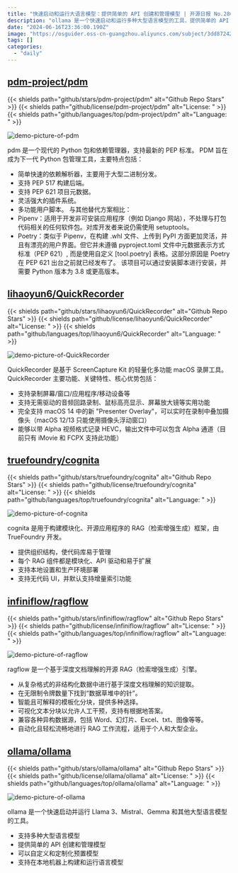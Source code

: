 ```yaml
---
title: "快速启动和运行大语言模型：提供简单的 API 创建和管理模型 | 开源日报 No.280"
description: "ollama 是一个快速启动和运行多种大型语言模型的工具，提供简单的 API 用于创建和管理模型，可以自定义和定制预置模型，同时支持在本地机器上构建和运行语言模型。"
date: "2024-06-16T23:36:00.190Z"
image: "https://osguider.oss-cn-guangzhou.aliyuncs.com/subject/3dd87242377d41767ad2309dd76716ff.png"
tags: []
categories:
  - "daily"
---
```


## [pdm-project/pdm](https://github.com/pdm-project/pdm)

{{< shields path="github/stars/pdm-project/pdm" alt="Github Repo Stars" >}} {{< shields path="github/license/pdm-project/pdm" alt="License: " >}} {{< shields path="github/languages/top/pdm-project/pdm" alt="Language: " >}}

![demo-picture-of-pdm](https://static.osguider.com/subject/github/pdm-project/pdm/e8a36b278e33bc64b4a8bc4363a81f37.svg)

pdm 是一个现代的 Python 包和依赖管理器，支持最新的 PEP 标准。
PDM 旨在成为下一代 Python 包管理工具，主要特点包括：

- 简单快速的依赖解析器，主要用于大型二进制分发。
- 支持 PEP 517 构建后端。
- 支持 PEP 621 项目元数据。
- 灵活强大的插件系统。
- 多功能用户脚本。
与其他替代方案相比：
- Pipenv：适用于开发非可安装应用程序（例如 Django 网站），不处理与打包代码相关的任何软件包。对库开发者来说仍需使用 setuptools。
- Poetry：类似于 Pipenv，在构建 .whl 文件、上传到 PyPI 方面更加灵活，并且有漂亮的用户界面。但它并未遵循 pyproject.toml 文件中元数据表示方式标准（PEP 621）, 而是使用自定义 [tool.poetry] 表格。这部分原因是 Poetry 在 PEP 621 出台之前就已经发布了。
该项目可以通过安装脚本进行安装，并需要 Python 版本为 3.8 或更高版本。
  
## [lihaoyun6/QuickRecorder](https://github.com/lihaoyun6/QuickRecorder)

{{< shields path="github/stars/lihaoyun6/QuickRecorder" alt="Github Repo Stars" >}} {{< shields path="github/license/lihaoyun6/QuickRecorder" alt="License: " >}} {{< shields path="github/languages/top/lihaoyun6/QuickRecorder" alt="Language: " >}}

![demo-picture-of-QuickRecorder](https://static.osguider.com/subject/github/lihaoyun6/QuickRecorder/0a76250099c846c73ced0e1c23ec11c2.png)

QuickRecorder 是基于 ScreenCapture Kit 的轻量化多功能 macOS 录屏工具。
QuickRecorder 主要功能、关键特性、核心优势包括：

- 支持录制屏幕/窗口/应用程序/移动设备等
- 支持无需驱动的音频回路录制、鼠标高亮显示、屏幕放大镜等实用功能
- 完全支持 macOS 14 中的新 "Presenter Overlay"，可以实时在录制中叠加摄像头（macOS 12/13 只能使用摄像头浮动窗口）
- 能够以带 Alpha 视频格式记录 HEVC，输出文件中可以包含 Alpha 通道（目前只有 iMovie 和 FCPX 支持此功能）
  
## [truefoundry/cognita](https://github.com/truefoundry/cognita)

{{< shields path="github/stars/truefoundry/cognita" alt="Github Repo Stars" >}} {{< shields path="github/license/truefoundry/cognita" alt="License: " >}} {{< shields path="github/languages/top/truefoundry/cognita" alt="Language: " >}}

![demo-picture-of-cognita](https://static.osguider.com/subject/github/truefoundry/cognita/666daa348d9d0c3db2421a7e20f5496f.png)

cognita 是用于构建模块化、开源应用程序的 RAG（检索增强生成）框架，由 TrueFoundry 开发。

- 提供组织结构，使代码库易于管理
- 每个 RAG 组件都是模块化、API 驱动和易于扩展
- 支持本地设置和生产环境部署
- 支持无代码 UI，并默认支持增量索引功能
  
## [infiniflow/ragflow](https://github.com/infiniflow/ragflow)

{{< shields path="github/stars/infiniflow/ragflow" alt="Github Repo Stars" >}} {{< shields path="github/license/infiniflow/ragflow" alt="License: " >}} {{< shields path="github/languages/top/infiniflow/ragflow" alt="Language: " >}}

![demo-picture-of-ragflow](https://static.osguider.com/subject/github/infiniflow/ragflow/e60797e74830be3fb4e27481380f7eb0.png)

ragflow 是一个基于深度文档理解的开源 RAG（检索增强生成）引擎。

- 从复杂格式的非结构化数据中进行基于深度文档理解的知识提取。
- 在无限制令牌数量下找到“数据草堆中的针”。
- 智能且可解释的模板化分块，提供多种选择。
- 可视化文本分块以允许人工干预，支持有根据地答案。
- 兼容各种异构数据源，包括 Word、幻灯片、Excel、txt、图像等等。
- 自动化且轻松流畅地进行 RAG 工作流程，适用于个人和大型企业。
  
## [ollama/ollama](https://github.com/ollama/ollama)

{{< shields path="github/stars/ollama/ollama" alt="Github Repo Stars" >}} {{< shields path="github/license/ollama/ollama" alt="License: " >}} {{< shields path="github/languages/top/ollama/ollama" alt="Language: " >}}

![demo-picture-of-ollama](https://static.osguider.com/subject/github/ollama/ollama/f3f3884b534593a1439789ef872f593e.png)

ollama 是一个快速启动并运行 Llama 3、Mistral、Gemma 和其他大型语言模型的工具。

- 支持多种大型语言模型
- 提供简单的 API 创建和管理模型
- 可以自定义和定制化预置模型
- 支持在本地机器上构建和运行语言模型
  
